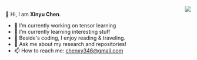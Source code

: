 <img align="right" src="https://github-readme-stats.vercel.app/api?username=xinychen&show_icons=true&icon_color=805AD5&text_color=718096&bg_color=ffffff&hide_title=true" />


👋 Hi, I am **Xinyu Chen**.

- 🔭 I’m currently working on tensor learning
- 🌱 I’m currently learning interesting stuff
- 🤔 Beside's coding, I enjoy reading & traveling.
- 💬 Ask me about my research and repositories!
- 📫 How to reach me: [chenxy346@gmail.com](chenxy346@gmail.com)
